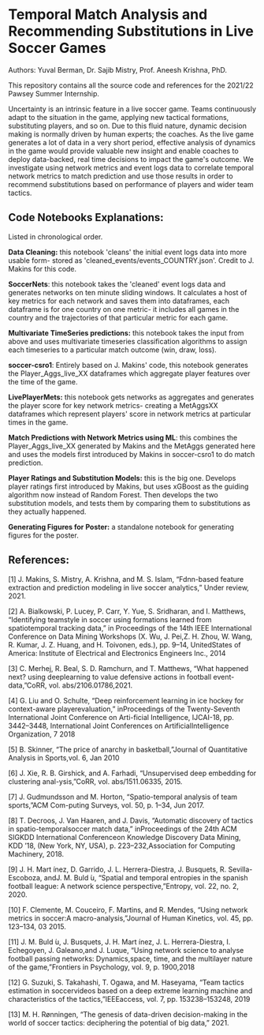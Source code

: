 # Temporal Match Analysis and Recommending Substitutions in Live Soccer Games

Authors:
Yuval Berman, Dr. Sajib Mistry, Prof. Aneesh Krishna, PhD.

This repository contains all the source code and references for the 2021/22 Pawsey Summer Internship.

Uncertainty is an intrinsic feature in a live soccer game. Teams continuously adapt to the situation in the game, applying new tactical formations, substituting players, and so on. Due to this fluid nature, dynamic decision making is normally driven by human experts; the coaches.
As the live game generates a lot of data in a very short period, effective analysis of dynamics in the game would provide valuable new insight and enable coaches to deploy data-backed, real time decisions to impact the game's outcome. 
We investigate using network metrics and event logs data to correlate temporal network metrics to match prediction and use those results in order to recommend substitutions based on performance of players and wider team tactics.

## Code Notebooks Explanations:

Listed in chronological order.

**Data Cleaning:** this notebook 'cleans' the initial event logs data into more usable form- stored as 'cleaned_events/events_COUNTRY.json'. Credit to J. Makins for this code.

**SoccerNets**: this notebook takes the 'cleaned' event logs data and generates networks on ten minute sliding windows. It calculates a host of key metrics for each network and saves them into dataframes, each dataframe is for one country on one metric- it includes all games in the country and the trajectories of that particular metric for each game.

**Multivariate TimeSeries predictions:** this notebook takes the input from above and uses multivariate timeseries classification algorithms to assign each timeseries to a particular match outcome (win, draw, loss).

**soccer-csro1**: Entirely based on J. Makins' code, this notebook generates the Player_Aggs_live_XX dataframes which aggregate player features over the time of the game.

**LivePlayerMets:** this notebook gets networks as aggregates and generates the player score for key network metrics- creating a MetAggsXX dataframes which represent players' score in network metrics at particular times in the game.

**Match Predictions with Network Metrics using ML**: this combines the Player_Aggs_live_XX generated by Makins and the MetAggs generated here and uses the models first introduced by Makins in soccer-csro1 to do match prediction.

**Player Ratings and Substitution Models:** this is the big one. Develops player ratings first introduced by Makins, but uses xGBoost as the guiding algorithm now instead of Random Forest. Then develops the two substitution models, and tests them by comparing them to substitutions as they actually happened.

**Generating Figures for Poster:** a standalone notebook for generating figures for the poster.

## References:

[1]  J.  Makins,  S.  Mistry,  A.  Krishna,  and  M.  S.  Islam,  “Fdnn-based  feature  extraction  and prediction modeling in live soccer analytics,” Under review, 2021.

[2] A. Bialkowski, P. Lucey, P. Carr, Y. Yue, S. Sridharan, and I. Matthews, “Identifying teamstyle in soccer using formations learned from spatiotemporal tracking data,” in Proceedings of  the  14th  IEEE  International  Conference  on  Data  Mining  Workshops (X.  Wu,  J.  Pei,Z. H. Zhou, W. Wang, R. Kumar, J. Z. Huang, and H. Toivonen, eds.), pp. 9–14, UnitedStates of America:  Institute of Electrical and Electronics Engineers Inc., 2014

[3]  C. Merhej, R. Beal, S. D. Ramchurn, and T. Matthews, “What happened next?  using deeplearning  to  value  defensive  actions  in  football  event-data,”CoRR,  vol.  abs/2106.01786,2021.

[4] G. Liu and O. Schulte, “Deep reinforcement learning in ice hockey for context-aware playerevaluation,” inProceedings of the Twenty-Seventh International Joint Conference on Arti-ficial  Intelligence,  IJCAI-18, pp. 3442–3448, International Joint Conferences on ArtificialIntelligence Organization, 7 2018

[5] B. Skinner, “The price of anarchy in basketball,”Journal of Quantitative Analysis in Sports,vol. 6, Jan 2010

[6] J. Xie, R. B. Girshick, and A. Farhadi, “Unsupervised deep embedding for clustering anal-ysis,”CoRR, vol. abs/1511.06335, 2015.

[7]  J. Gudmundsson and M. Horton, “Spatio-temporal analysis of team sports,”ACM  Com-puting Surveys, vol. 50, p. 1–34, Jun 2017.

[8] T. Decroos, J. Van Haaren, and J. Davis, “Automatic discovery of tactics in spatio-temporalsoccer  match  data,”  inProceedings  of  the  24th  ACM  SIGKDD  International  Conferenceon  Knowledge  Discovery    Data  Mining,  KDD  ’18,  (New  York,  NY,  USA),  p.  223–232,Association for Computing Machinery, 2018.

[9] J. H. Mart ́ınez, D. Garrido, J. L. Herrera-Diestra, J. Busquets, R. Sevilla-Escoboza, andJ. M. Buld ́u,  “Spatial and temporal entropies in the spanish football league:  A network science perspective,”Entropy, vol. 22, no. 2, 2020.

[10] F. Clemente, M. Couceiro, F. Martins, and R. Mendes, “Using network metrics in soccer:A macro-analysis,”Journal of Human Kinetics, vol. 45, pp. 123–134, 03 2015.

[11] J. M. Buld ́u, J. Busquets, J. H. Mart ́ınez, J. L. Herrera-Diestra, I. Echegoyen, J. Galeano,and  J.  Luque,  “Using  network  science  to  analyse  football  passing  networks:   Dynamics,space, time, and the multilayer nature of the game,”Frontiers in Psychology, vol. 9, p. 1900,2018

[12]  G. Suzuki, S. Takahashi, T. Ogawa, and M. Haseyama, “Team tactics estimation in soccervideos based on a deep extreme learning machine and characteristics of the tactics,”IEEEaccess, vol. 7, pp. 153238–153248, 2019

[13] M. H. Rønningen, “The genesis of data-driven decision-making in the world of soccer tactics:  deciphering the potential of big data,” 2021.
